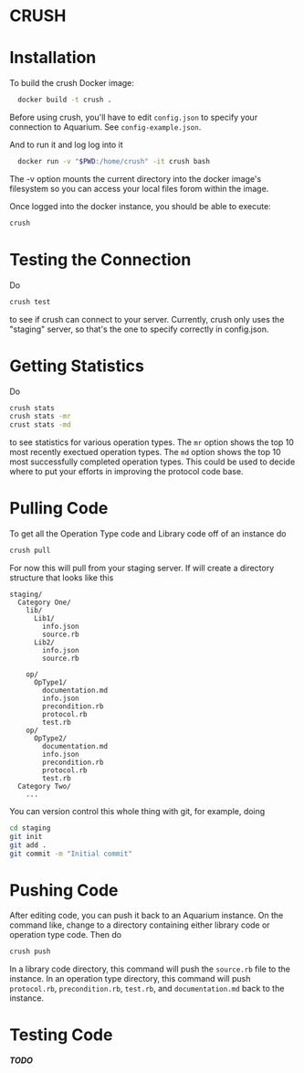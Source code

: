 CRUSH
=====

Installation
===

To build the crush Docker image:

```bash
  docker build -t crush .
```

Before using crush, you'll have to edit `config.json` to specify your connection to Aquarium. See `config-example.json`. 

And to run it and log log into it

```bash
  docker run -v "$PWD:/home/crush" -it crush bash
```

The -v option mounts the current directory into the docker image's filesystem so you can access your local files forom within the image. 

Once logged into the docker instance, you should be able to execute:

```bash
crush
```

Testing the Connection
===

Do

```bash
crush test
```

to see if crush can connect to your server. Currently, crush only uses the "staging" server, so that's the one to specify correctly in config.json.

Getting Statistics
===

Do

```bash
crush stats
crush stats -mr
crust stats -md
```

to see statistics for various operation types. The `mr` option shows the top 10 most recently exectued operation types. The `md` option shows the top 10 most successfully completed operation types. This could be used to decide where to put your efforts in improving the protocol code base.

Pulling Code
===

To get all the Operation Type code and Library code off of an instance do

```bash
crush pull
```

For now this will pull from your staging server. If will create a directory structure that looks like this

```
staging/
  Category One/
    lib/
      Lib1/
        info.json
        source.rb
      Lib2/
        info.json
        source.rb

    op/
      OpType1/
        documentation.md
        info.json
        precondition.rb
        protocol.rb
        test.rb
    op/
      OpType2/
        documentation.md
        info.json
        precondition.rb
        protocol.rb
        test.rb
  Category Two/
    ...
```

You can version control this whole thing with git, for example, doing

```bash
cd staging
git init
git add .
git commit -m "Initial commit"
```

Pushing Code
===

After editing code, you can push it back to an Aquarium instance. On the command like, change to a directory containing either library code or operation type code. Then do

```bash
crush push
```

In a library code directory, this command will push the `source.rb` file to the instance. In an operation type directory, this command will push `protocol.rb`, `precondition.rb`, `test.rb`, and `documentation.md` back to the instance. 

Testing Code
===

***TODO***